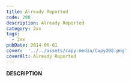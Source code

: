 ```yaml
---
title: Already Reported
code: 208
description: Already Reported
category: 2xx
tags:
  - 2xx
pubDate: 2014-06-01
cover:  '../../assets/capy-media/Capy208.png'
coverAlt: Already Reported
---
```


__DESCRIPTION__